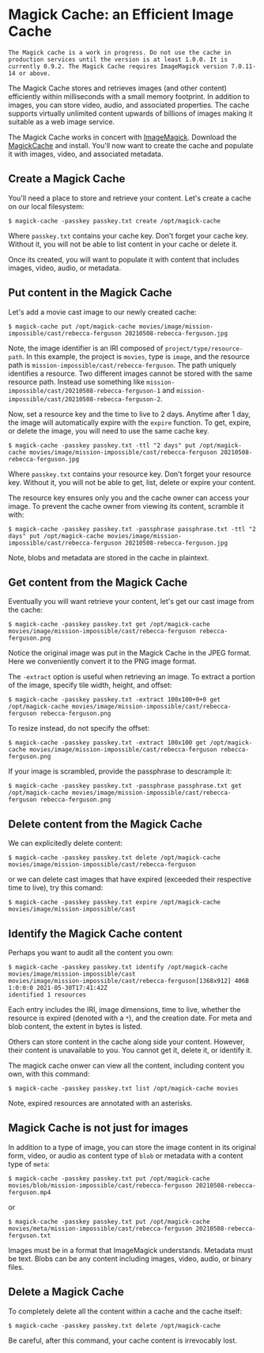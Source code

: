 # Magick Cache: an Efficient Image Cache

`The Magick cache is a work in progress. Do not use the cache in production services until the version is at least 1.0.0. It is currently 0.9.2. The Magick Cache requires ImageMagick version 7.0.11-14 or above.`

The Magick Cache stores and retrieves images (and other content) efficiently within milliseconds with a small memory footprint. In addition to images, you can store video, audio, and associated properties. The cache supports virtually unlimited content upwards of billions of images making it suitable as a web image service.

The Magick Cache works in concert with [ImageMagick](https://imagemagick.org). Download the [MagickCache](https://github.com/ImageMagick/MagickCache) and install. You'll now want to create the cache and populate it with images, video, and associated metadata.

## Create a Magick Cache

You'll need a place to store and retrieve your content.  Let's create a cache on our local filesystem:

```
$ magick-cache -passkey passkey.txt create /opt/magick-cache
```

Where `passkey.txt` contains your cache key. Don't forget your cache key. Without it, you will not be able to list content in your cache or delete it.

Once its created, you will want to populate it with content that includes images, video, audio, or metadata.

## Put content in the Magick Cache

Let's add a movie cast image to our newly created cache:</p>

```
$ magick-cache put /opt/magick-cache movies/image/mission-impossible/cast/rebecca-ferguson 20210508-rebecca-ferguson.jpg
```

Note, the image identifier is an IRI composed of `project/type/resource-path`. In this example, the project is `movies`, type is `image`, and the resource path is `mission-impossible/cast/rebecca-ferguson`. The path uniquely identifies a resource. Two different images cannot be stored with the same resource path. Instead use something like `mission-impossible/cast/20210508-rebecca-ferguson-1` and `mission-impossible/cast/20210508-rebecca-ferguson-2`.

Now, set a resource key and the time to live to 2 days. Anytime after 1 day, the image will automatically expire with the `expire` function. To get, expire, or delete the image, you will need to use the same cache key.

```
$ magick-cache -passkey passkey.txt -ttl "2 days" put /opt/magick-cache movies/image/mission-impossible/cast/rebecca-ferguson 20210508-rebecca-ferguson.jpg
```

Where `passkey.txt` contains your resource key. Don't forget your resource key. Without it, you will not be able to get, list, delete or expire your content.

The resource key ensures only you and the cache owner can access your image.  To prevent the cache owner from viewing its content, scramble it with:

```
$ magick-cache -passkey passkey.txt -passphrase passphrase.txt -ttl "2 days" put /opt/magick-cache movies/image/mission-impossible/cast/rebecca-ferguson 20210508-rebecca-ferguson.jpg
```

Note, blobs and metadata are stored in the cache in plaintext.

## Get content from the Magick Cache

Eventually you will want retrieve your content, let's get our cast image from the cache:

```
$ magick-cache -passkey passkey.txt get /opt/magick-cache movies/image/mission-impossible/cast/rebecca-ferguson rebecca-ferguson.png
```

Notice the original image was put in the Magick Cache in the JPEG format. Here we conveniently convert it to the PNG image format.

The `-extract` option is useful when retrieving an image.  To extract a portion of the image, specify tile width, height, and offset:

```
$ magick-cache -passkey passkey.txt -extract 100x100+0+0 get /opt/magick-cache movies/image/mission-impossible/cast/rebecca-ferguson rebecca-ferguson.png
```

To resize instead, do not specify the offset:

```
$ magick-cache -passkey passkey.txt -extract 100x100 get /opt/magick-cache movies/image/mission-impossible/cast/rebecca-ferguson rebecca-ferguson.png
```

If your image is scrambled, provide the passphrase to descrample it:

```
$ magick-cache -passkey passkey.txt -passphrase passphrase.txt get /opt/magick-cache movies/image/mission-impossible/cast/rebecca-ferguson rebecca-ferguson.png
```

## Delete content from the Magick Cache

We can explicitedly delete content:

```
$ magick-cache -passkey passkey.txt delete /opt/magick-cache movies/image/mission-impossible/cast/rebecca-ferguson 
```

or we can delete cast images that have expired (exceeded their respective time to live), try this comand:

```
$ magick-cache -passkey passkey.txt expire /opt/magick-cache movies/image/mission-impossible/cast
```

## Identify the Magick Cache content

Perhaps you want to audit all the content you own:

```
$ magick-cache -passkey passkey.txt identify /opt/magick-cache movies/image/mission-impossible/cast
movies/image/mission-impossible/cast/rebecca-ferguson[1368x912] 406B  1:0:0:0 2021-05-30T17:41:42Z
identified 1 resources
```

Each entry includes the IRI, image dimensions, time to live, whether the resource is expired (denoted with a `*`), and the creation date.  For meta and blob content, the extent in bytes is listed.

Others can store content in the cache along side your content.  However, their content is unavailable to you.  You cannot get it, delete it, or identify it.

The magick cache onwer can view all the content, including content you own, with this command:

```
$ magick-cache -passkey passkey.txt list /opt/magick-cache movies
```

Note, expired resources are annotated with an asterisks.

## Magick Cache is not just for images

In addition to a type of image, you can store the image content in its original form, video, or audio as content type of `blob` or metadata with a content type of `meta`:

```
$ magick-cache -passkey passkey.txt put /opt/magick-cache movies/blob/mission-impossible/cast/rebecca-ferguson 20210508-rebecca-ferguson.mp4
```

or

```
$ magick-cache -passkey passkey.txt put /opt/magick-cache movies/meta/mission-impossible/cast/rebecca-ferguson 20210508-rebecca-ferguson.txt
```

Images must be in a format that ImageMagick understands.  Metadata must be text.  Blobs can be any content including images, video, audio, or binary files.

## Delete a Magick Cache

To completely delete all the content within a cache and the cache itself:

```
$ magick-cache -passkey passkey.txt delete /opt/magick-cache
```

Be careful, after this command, your cache content is irrevocably lost.
